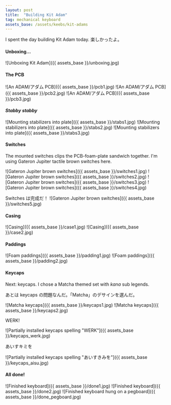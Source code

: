 ```yaml
---
layout: post
title:  "Building Kit Adam"
tag: mechanical keyboard
assets_base: /assets/keebs/kit-adams
---
```


I spent the day building Kit Adam today. 楽しかったよ。

#### Unboxing...

![Unboxing Kit Adam]({{ assets_base }}/unboxing.jpg)

#### The PCB

![An ADAM/アダム PCB]({{ assets_base }}/pcb1.jpg)
![An ADAM/アダム PCB]({{ assets_base }}/pcb2.jpg)
![An ADAM/アダム PCB]({{ assets_base }}/pcb3.jpg)

#### *Stabby stabby*

![Mounting stabilizers into plate]({{ assets_base }}/stabs1.jpg)
![Mounting stabilizers into plate]({{ assets_base }}/stabs2.jpg)
![Mounting stabilizers into plate]({{ assets_base }}/stabs3.jpg)

#### Switches

The mounted switches clips the PCB-foam-plate sandwich together. I'm using
Gateron Jupiter tactile brown switches here.

![Gateron Jupiter brown switches]({{ assets_base }}/switches1.jpg)
![Gateron Jupiter brown switches]({{ assets_base }}/switches2.jpg)
![Gateron Jupiter brown switches]({{ assets_base }}/switches3.jpg)
![Gateron Jupiter brown switches]({{ assets_base }}/switches4.jpg)

Switches は完成だ！
![Gateron Jupiter brown switches]({{ assets_base }}/switches5.jpg)

#### Casing

![Casing]({{ assets_base }}/case1.jpg)
![Casing]({{ assets_base }}/case2.jpg)

#### Paddings

![Foam paddings]({{ assets_base }}/padding1.jpg)
![Foam paddings]({{ assets_base }}/padding2.jpg)

#### Keycaps

Next: keycaps. I chose a Matcha themed set with *kana* sub legends.

あとは keycaps の問題なんだ。「Matcha」のデサインを選んだ。

![Matcha keycaps]({{ assets_base }}/keycaps1.jpg)
![Matcha keycaps]({{ assets_base }}/keycaps2.jpg)

WERK!

![Partially installed keycaps spelling "WERK"]({{ assets_base }}/keycaps_werk.jpg)

あいすキミを

![Partially installed keycaps spelling "あいすきみを"]({{ assets_base }}/keycaps_aisu.jpg)

#### All done!

![Finished keyboard]({{ assets_base }}/done1.jpg)
![Finished keyboard]({{ assets_base }}/done2.jpg)
![Finished keyboard hung on a pegboard]({{ assets_base }}/done_pegboard.jpg)
